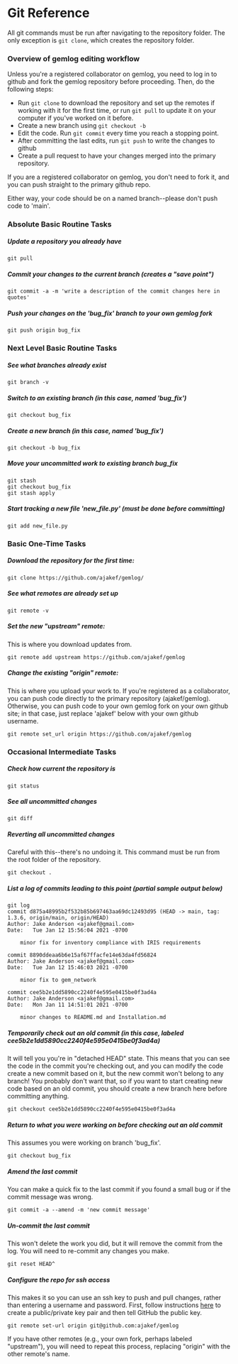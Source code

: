 # Git Reference
All git commands must be run after navigating to the repository folder. The only exception is `git clone`, which creates the repository folder.

### Overview of gemlog editing workflow
Unless you're a registered collaborator on gemlog, you need to log in to github and fork the gemlog repository before proceeding. Then, do the following steps:
* Run `git clone` to download the repository and set up the remotes if working with it for the first time, or run `git pull` to update it on your computer if you've worked on it before.
* Create a new branch using `git checkout -b`
* Edit the code. Run `git commit` every time you reach a stopping point.
* After committing the last edits, run `git push` to write the changes to github
* Create a pull request to have your changes merged into the primary repository.

If you are a registered collaborator on gemlog, you don't need to fork it, and you can push straight to the primary github repo.

Either way, your code should be on a named branch--please don't push code to 'main'.

### Absolute Basic Routine Tasks
##### Update a repository you already have
```
git pull
```
##### Commit your changes to the current branch (creates a "save point")
```
git commit -a -m 'write a description of the commit changes here in quotes'
```

##### Push your changes on the 'bug_fix' branch to your own gemlog fork
```
git push origin bug_fix
```

### Next Level Basic Routine Tasks

##### See what branches already exist
```
git branch -v
```

##### Switch to an existing branch (in this case, named 'bug_fix')
```
git checkout bug_fix
```

##### Create a new branch (in this case, named 'bug_fix')
```
git checkout -b bug_fix
```

##### Move your uncommitted work to existing branch bug_fix
```
git stash
git checkout bug_fix
git stash apply
```

##### Start tracking a new file 'new_file.py' (must be done before committing)
```
git add new_file.py
```

### Basic One-Time Tasks

##### Download the repository for the first time:
```
git clone https://github.com/ajakef/gemlog/
```

##### See what remotes are already set up
```
git remote -v
```

##### Set the new "upstream" remote:
This is where you download updates from. 

```
git remote add upstream https://github.com/ajakef/gemlog
```

##### Change the existing "origin" remote:
This is where you upload your work to. If you're registered as a collaborator, you can push code directly to the primary repository (ajakef/gemlog). Otherwise, you can push code to your own gemlog fork on your own github site; in that case, just replace 'ajakef' below with your own github username.

```
git remote set_url origin https://github.com/ajakef/gemlog
```

### Occasional Intermediate Tasks
##### Check how current the repository is
```
git status
```

##### See all uncommitted changes
```
git diff
```

##### Reverting all uncommitted changes
Careful with this--there's no undoing it. This command must be run from the root folder of the repository.

```
git checkout .
```

##### List a log of commits leading to this point (partial sample output below)

```
git log 
commit d875a48995b2f532b85b697463aa69dc12493d95 (HEAD -> main, tag: 1.3.6, origin/main, origin/HEAD)
Author: Jake Anderson <ajakef@gmail.com>
Date:   Tue Jan 12 15:56:04 2021 -0700

    minor fix for inventory compliance with IRIS requirements

commit 8890ddeaa6b6e15af67ffacfe14e63da4fd56824
Author: Jake Anderson <ajakef@gmail.com>
Date:   Tue Jan 12 15:46:03 2021 -0700

    minor fix to gem_network

commit cee5b2e1dd5890cc2240f4e595e0415be0f3ad4a
Author: Jake Anderson <ajakef@gmail.com>
Date:   Mon Jan 11 14:51:01 2021 -0700

    minor changes to README.md and Installation.md
```

##### Temporarily check out an old commit (in this case, labeled cee5b2e1dd5890cc2240f4e595e0415be0f3ad4a)
It will tell you you're in "detached HEAD" state. This means that you can see the code in the commit you're checking out, and you can modify the code create a new commit based on it, but the new commit won't belong to any branch! You probably don't want that, so if you want to start creating new code based on an old commit, you should create a new branch here before committing anything.

```
git checkout cee5b2e1dd5890cc2240f4e595e0415be0f3ad4a
```

##### Return to what you were working on before checking out an old commit
This assumes you were working on branch 'bug_fix'.

```
git checkout bug_fix
```

##### Amend the last commit
You can make a quick fix to the last commit if you found a small bug or if the commit message was wrong.

```
git commit -a --amend -m 'new commit message'
```


##### Un-commit the last commit
This won't delete the work you did, but it will remove the commit from the log. You will need to re-commit any changes you make.

```
git reset HEAD^
```

##### Configure the repo for ssh access
This makes it so you can use an ssh key to push and pull changes, rather than entering a username and password. First, follow instructions [here](https://docs.github.com/en/github/authenticating-to-github/connecting-to-github-with-ssh/adding-a-new-ssh-key-to-your-github-account) to create a public/private key pair and then tell GitHub the public key.
```
git remote set-url origin git@github.com:ajakef/gemlog
```

If you have other remotes (e.g., your own fork, perhaps labeled "upstream"), you will need to repeat this process, replacing "origin" with the other remote's name.
